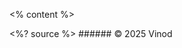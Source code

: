 <grid drag="100 100" drop="top" style="background: radial-gradient(#EBC04C, #E07E36);">

<% content %>

</grid>

<style>
.horizontal_dotted_line{
  border-bottom: 2px dotted gray;
} 
} 
</style>

<grid drag="94 0" drop="3 -6" class="horizontal_dotted_line">
</grid>

<grid drag="100 30" drop="0 64" align="bottomleft" pad="0 30px" >
<%? source %>
</grid>

<grid drag="100 6" drop="bottom">
###### © 2025 Vinod<!-- element style="font-weight:300" -->
</grid>